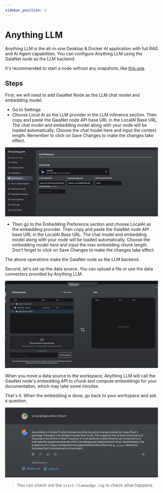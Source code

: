 ```yaml
---
sidebar_position: 4
---
```


# Anything LLM

Anything LLM is the all-in-one Desktop & Docker AI application with full RAG and AI Agent capabilities. You can configure Anything LLM using the GaiaNet node as the LLM backend. 

It's recommended to start a node without any snapshots, like [this one](https://github.com/GaiaNet-AI/node-configs/tree/main/llama-3-8b-instruct).

## Steps

First, we will need to add GaiaNet Node as the LLM chat model and embedding model.

* Go to Settings
* Choose Local AI as the LLM provider in the LLM inference section. Then copy and paste the GaiaNet node API base URL in the LocalAI Base URL. The chat model and embedding model along with your node will be loaded automatically. Choose the chat model here and input the context length. Remember to click on Save Changes to make the changes take effect.

![](anything-llm-01.png)

* Then go to the Embedding Preference section and choose LocalAI as the embedding provider. Then copy and paste the GaiaNet node API base URL in the LocalAI Base URL. The chat model and embedding model along with your node will be loaded automatically. Choose the embedding model here and input the max embedding chunk length. Don't forget to click on Save Changes to make the changes take effect.

The above operations make the GaiaNet node as the LLM backend.

Second, let's set up the data source. You can upload a file or use the data connectors provided by Anything LLM.

![](anything-llm-02.png)

When you move a data source to the workspace, Anything LLM will call the GaiaNet node's embedding API to chunk and compute embeddings for your documentation, which may take some minutes.

That's it. When the embedding is done, go back to your workspace and ask a question. 

![](anything-llm-03.png)

> You can check out the `start-llamaedge.log` to check what happens.
